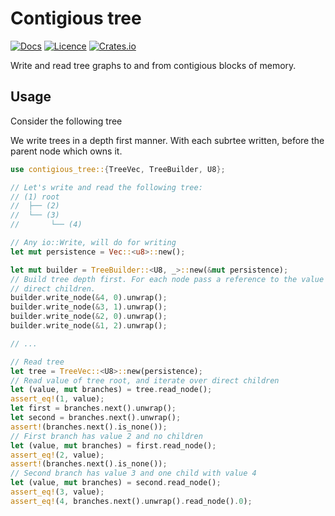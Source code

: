 # Contigious tree

[![Docs](https://docs.rs/contigious-tree/badge.svg)](https://docs.rs/contigious-tree/)
[![Licence](https://img.shields.io/crates/l/contigious-tree)](https://github.com/pacman82/contigious-tree/blob/main/License)
[![Crates.io](https://img.shields.io/crates/v/contigious-tree)](https://crates.io/crates/contigious-tree)

Write and read tree graphs to and from contigious blocks of memory.

## Usage

Consider the following tree



We write trees in a depth first manner. With each subrtee written, before the parent node which owns it.

```rust
use contigious_tree::{TreeVec, TreeBuilder, U8};

// Let's write and read the following tree:
// (1) root
//  ├── (2)
//  └── (3)
//       └── (4)

// Any io::Write, will do for writing
let mut persistence = Vec::<u8>::new();

let mut builder = TreeBuilder::<U8, _>::new(&mut persistence);
// Build tree depth first. For each node pass a reference to the value and the number of preceding
// direct children.
builder.write_node(&4, 0).unwrap();
builder.write_node(&3, 1).unwrap();
builder.write_node(&2, 0).unwrap();
builder.write_node(&1, 2).unwrap();

// ...

// Read tree
let tree = TreeVec::<U8>::new(persistence);
// Read value of tree root, and iterate over direct children
let (value, mut branches) = tree.read_node();
assert_eq!(1, value);
let first = branches.next().unwrap();
let second = branches.next().unwrap();
assert!(branches.next().is_none());
// First branch has value 2 and no children
let (value, mut branches) = first.read_node();
assert_eq!(2, value);
assert!(branches.next().is_none());
// Second branch has value 3 and one child with value 4
let (value, mut branches) = second.read_node();
assert_eq!(3, value);
assert_eq!(4, branches.next().unwrap().read_node().0);
```
